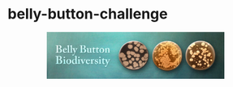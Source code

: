# belly-button-challenge



 
<p align="center">
  <img src="static/js/Belly1.jpg" width="350" alt="hover text">
</p>
